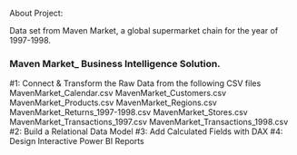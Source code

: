 About Project:

Data set from Maven Market, a global supermarket chain for the year of 1997-1998.

### Maven Market_ Business Intelligence Solution. ###

 #1: Connect & Transform the Raw Data from the following CSV files
      MavenMarket_Calendar.csv
      MavenMarket_Customers.csv
      MavenMarket_Products.csv
      MavenMarket_Regions.csv
      MavenMarket_Returns_1997-1998.csv
      MavenMarket_Stores.csv
      MavenMarket_Transactions_1997.csv
      MavenMarket_Transactions_1998.csv
 #2: Build a Relational Data Model
 #3: Add Calculated Fields with DAX
 #4: Design Interactive Power BI Reports
